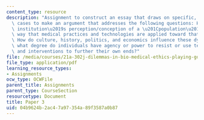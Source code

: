 ```yaml
---
content_type: resource
description: "Assignment to construct an essay that draws on specific, cross-cultural\
  \ cases to make an argument that addresses the following questions: How does an\
  \ institution\u2019s perception/conception of a \u201Cpopulation\u201D shape the\
  \ way that medical practices and technologies are applied toward that population?\
  \ How do culture, history, politics, and economics influence these dynamics? To\
  \ what degree do individuals have agency or power to resist or use technologies\
  \ and interventions to further their own ends?"
file: /media/courses/21a-302j-dilemmas-in-bio-medical-ethics-playing-god-or-doing-good-fall-2013/04b9624b2ac47a97354a89f3587a0b87_MIT21A_302JF13_Paper_3.pdf
file_type: application/pdf
learning_resource_types:
- Assignments
ocw_type: OCWFile
parent_title: Assignments
parent_type: CourseSection
resourcetype: Document
title: Paper 3
uid: 04b9624b-2ac4-7a97-354a-89f3587a0b87
---
```

